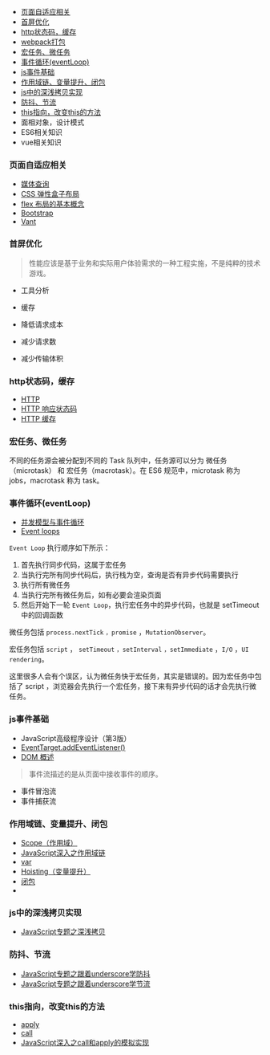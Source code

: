 
- [页面自适应相关](#页面自适应相关)
- [首屏优化](#首屏优化)
- [http状态码，缓存](#http状态码，缓存)
- [webpack打包](#webpack打包)
- [宏任务、微任务](#宏任务、微任务)
- [事件循环(eventLoop)](#事件循环(eventLoop))
- [js事件基础](#js事件基础)
- [作用域链、变量提升、闭包](#作用域链、变量提升、闭包)
- [js中的深浅拷贝实现](#js中的深浅拷贝实现)
- [防抖、节流](#防抖、节流)
- [this指向，改变this的方法](#this指向，改变this的方法)
- 面相对象，设计模式
- ES6相关知识
- vue相关知识


### 页面自适应相关

- [媒体查询](https://developer.mozilla.org/zh-CN/docs/Web/CSS/Media_Queries)
- [CSS 弹性盒子布局](https://developer.mozilla.org/zh-CN/docs/Web/CSS/CSS_Flexible_Box_Layout)
- [flex 布局的基本概念](https://developer.mozilla.org/zh-CN/docs/Web/CSS/CSS_Flexible_Box_Layout/Basic_Concepts_of_Flexbox)
- [Bootstrap](https://github.com/twbs/bootstrap)
- [Vant](https://github.com/youzan/vant)

### 首屏优化

> 性能应该是基于业务和实际用户体验需求的一种工程实施，不是纯粹的技术游戏。

- 工具分析

- 缓存
- 降低请求成本
- 减少请求数
- 减少传输体积

### http状态码，缓存

- [HTTP](https://developer.mozilla.org/zh-CN/docs/Web/HTTP)
- [HTTP 响应状态码](https://developer.mozilla.org/zh-CN/docs/Web/HTTP/Status)
- [HTTP 缓存](https://developer.mozilla.org/zh-CN/docs/Web/HTTP/Caching)

### 宏任务、微任务

不同的任务源会被分配到不同的 Task 队列中，任务源可以分为 微任务（microtask） 和 宏任务（macrotask）。在 ES6 规范中，microtask 称为 jobs，macrotask 称为 task。

### 事件循环(eventLoop)

- [并发模型与事件循环](https://developer.mozilla.org/zh-CN/docs/Web/JavaScript/EventLoop)
- [Event loops](https://html.spec.whatwg.org/multipage/webappapis.html#event-loops)

`Event Loop` 执行顺序如下所示：

1. 首先执行同步代码，这属于宏任务
2. 当执行完所有同步代码后，执行栈为空，查询是否有异步代码需要执行
3. 执行所有微任务
4. 当执行完所有微任务后，如有必要会渲染页面
5. 然后开始下一轮 `Event Loop`，执行宏任务中的异步代码，也就是 setTimeout 中的回调函数


微任务包括 `process.nextTick` `，promise` ，`MutationObserver`。

宏任务包括 `script` ， `setTimeout` `，setInterval` `，setImmediate` ，`I/O` ，`UI rendering`。

这里很多人会有个误区，认为微任务快于宏任务，其实是错误的。因为宏任务中包括了 script ，浏览器会先执行一个宏任务，接下来有异步代码的话才会先执行微任务。

### js事件基础

- JavaScript高级程序设计（第3版）
- [EventTarget.addEventListener()](https://developer.mozilla.org/zh-CN/docs/Web/API/EventTarget/addEventListener)
- [DOM 概述](https://developer.mozilla.org/zh-CN/docs/Web/API/Document_Object_Model/Introduction)

> 事件流描述的是从页面中接收事件的顺序。

- 事件冒泡流
- 事件捕获流

### 作用域链、变量提升、闭包

- [Scope（作用域）](https://developer.mozilla.org/zh-CN/docs/Glossary/Scope)
- [JavaScript深入之作用域链](https://github.com/mqyqingfeng/Blog/issues/6)
- [var](https://developer.mozilla.org/zh-CN/docs/Web/JavaScript/Reference/Statements/var)
- [Hoisting（变量提升）](https://developer.mozilla.org/zh-CN/docs/Glossary/Hoisting)
- [闭包](https://developer.mozilla.org/zh-CN/docs/Web/JavaScript/Closures)
- [](https://github.com/Mrlhz/blog/interview/js/var-hoisting.js)

### js中的深浅拷贝实现

- [JavaScript专题之深浅拷贝](https://github.com/mqyqingfeng/Blog/issues/32)

### 防抖、节流

- [JavaScript专题之跟着underscore学防抖](https://github.com/mqyqingfeng/Blog/issues/22)
- [JavaScript专题之跟着underscore学节流](https://github.com/mqyqingfeng/Blog/issues/26)

### this指向，改变this的方法

- [apply](https://developer.mozilla.org/zh-CN/docs/Web/JavaScript/Reference/Global_Objects/Function/apply)
- [call](https://developer.mozilla.org/zh-CN/docs/Web/JavaScript/Reference/Global_Objects/Function/call)
- [JavaScript深入之call和apply的模拟实现](https://github.com/mqyqingfeng/Blog/issues/11)
